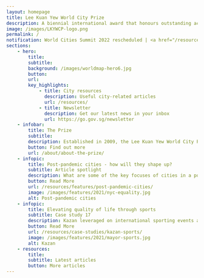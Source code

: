 ```yaml
---
layout: homepage
title: Lee Kuan Yew World City Prize
description: A biennial international award that honours outstanding achievements and contributions to the creation of liveable, vibrant and sustainable urban communities around the world
image: /images/LKYWCP-logo.png
permalink: /
notification: World Cities Summit 2022 rescheduled | <a href="/resources/news/covid19-advisory/">More info</a>
sections:
    - hero:
        title: 
        subtitle: 
        background: /images/worldmap-hero6.jpg
        button: 
        url: 
        key_highlights:
            - title: City resources
              description: Useful city-related articles
              url: /resources/
            - title: Newsletter
              description: Get our latest news in your inbox
              url: https://go.gov.sg/newsletter
    - infobar:    
        title: The Prize
        subtitle: 
        description: Established in 2009, the Lee Kuan Yew World City Prize is a biennial international award that recognises outstanding cities and their key leaders and organisations for displaying foresight, good governance and innovation in tackling the many urban challenges faced, to bring about social, economic and environmental benefits in a holistic way to their communities.
        button: Find out more    
        url: /about/about-the-prize/
    - infopic:
        title: Post-pandemic cities - how will they shape up?
        subtitle: Article spotlight
        description: What are some of the key focuses of cities in a post-pandemic world? We look at how cities Seoul, Medellín and New York City build greener, fairer and more resilient economies and societies as they take the long view in their recovery.
        button: Read More
        url: /resources/features/post-pandemic-cities/
        image: /images/features/2021/nyc-equality.jpg
        alt: Post-pandemic cities
    - infopic:
        title: Elevating quality of life through sports
        subtitle: Case study 17
        description: Kazan leveraged on international sporting events and broad-based infrastructural upgrades with a focus on health, nutrition, and greenery to quickly improve the health of its people, elevate its quality of life and become the sports capital of Russia.
        button: Read More
        url: /resources/case-studies/kazan-sports/
        image: /images/features/2021/mayor-sports.jpg
        alt: Kazan
    - resources:
        title: 
        subtitle: Latest articles
        button: More articles
---
```

